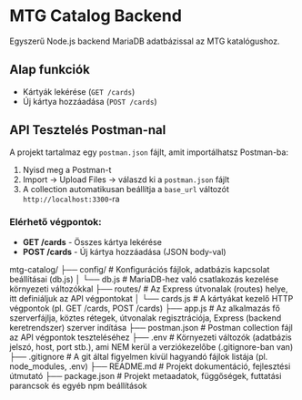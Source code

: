 # MTG Catalog Backend

Egyszerű Node.js backend MariaDB adatbázissal az MTG katalógushoz.

## Alap funkciók

- Kártyák lekérése (`GET /cards`)
- Új kártya hozzáadása (`POST /cards`)

## API Tesztelés Postman-nal

A projekt tartalmaz egy `postman.json` fájlt, amit importálhatsz Postman-ba:

1. Nyisd meg a Postman-t
2. Import → Upload Files → válaszd ki a `postman.json` fájlt
3. A collection automatikusan beállítja a `base_url` változót `http://localhost:3300`-ra

### Elérhető végpontok:
- **GET /cards** - Összes kártya lekérése
- **POST /cards** - Új kártya hozzáadása (JSON body-val)

mtg-catalog/
├── config/ # Konfigurációs fájlok, adatbázis kapcsolat beállításai (db.js)
│ └── db.js # MariaDB-hez való csatlakozás kezelése környezeti változókkal
├── routes/ # Az Express útvonalak (routes) helye, itt definiáljuk az API végpontokat
│ └── cards.js # A kártyákat kezelő HTTP végpontok (pl. GET /cards, POST /cards)
├── app.js # Az alkalmazás fő szerverfájlja, köztes rétegek, útvonalak regisztrációja, Express (backend keretrendszer) szerver indítása
├── postman.json # Postman collection fájl az API végpontok teszteléséhez
├── .env # Környezeti változók (adatbázis jelszó, host, port stb.), ami NEM kerül a verziókezelőbe (.gitignore-ban van)
├── .gitignore # A git által figyelmen kívül hagyandó fájlok listája (pl. node_modules, .env)
├── README.md # Projekt dokumentáció, fejlesztési útmutató
├── package.json # Projekt metaadatok, függőségek, futtatási parancsok és egyéb npm beállítások
